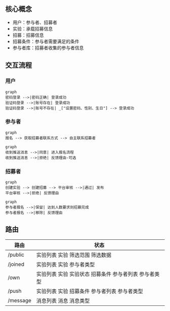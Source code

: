 ## 核心概念

- 用户：参与者、招募者
- 实验：承载招募信息
- 招募：招募信息
- 招募条件：参与者需要满足的条件
- 参与者库：招募者收集的参与者信息

## 交互流程

### 用户

```mermaid
graph
密码登录 -->|密码正确| 登录成功
验证码登录 -->|账号存在| 登录成功
验证码登录 -->|账号不存在| _["设置密码、性别、生日"] --> 登录成功
```

### 参与者

```mermaid
graph
报名 --> 获取招募者联系方式 --> 自主联系招募者
```

```mermaid
graph
收到推送消息 -->|同意| 进入报名流程
收到推送消息 -->|拒绝| 反馈理由-可选
```

### 招募者

```mermaid
graph
创建实验 --> 创建招募 --> 平台审核 -->|通过| 发布
平台审核 -->|拒绝| 反馈理由
```

```mermaid
graph
参与者报名 -->|保留| 达到人数要求则招募完成
参与者报名 -->|移除| 反馈理由
```

## 路由

| 路由     | 状态                                                  |
| -------- | ----------------------------------------------------- |
| /public  | 实验列表 实验 筛选范围 筛选数据                       |
| /joined  | 实验列表 实验 参与者类型                              |
| /own     | 实验列表 实验 实验状态 招募条件 参与者列表 参与者类型 |
| /push    | 实验列表 实验 招募条件 参与者列表 参与者类型          |
| /message | 消息列表 消息 消息类型                                |
